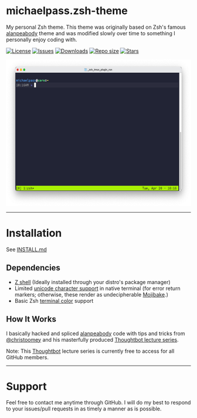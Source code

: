 # michaelpass.zsh-theme
My personal Zsh theme. This theme was originally based on Zsh's famous [alanpeabody](https://github.com/ohmyzsh/ohmyzsh/blob/master/themes/alanpeabody.zsh-theme) theme and was modified slowly over time to something I personally enjoy coding with.

[![License](https://img.shields.io/github/license/michaelpass/michaelpass.zsh-theme?style=plastic)](https://www.gnu.org/licenses/gpl-3.0.en.html)
[![Issues](https://img.shields.io/github/issues/michaelpass/michaelpass.zsh-theme?style=plastic)](https://github.com/michaelpass/michaelpass.zsh-theme/issues)
[![Downloads](https://img.shields.io/github/downloads/michaelpass/michaelpass.zsh-theme/latest/total?style=plastic)](https://github.com/michaelpass/michaelpass.zsh-theme)
[![Repo size](https://img.shields.io/github/repo-size/michaelpass/michaelpass.zsh-theme?style=plastic)](https://github.com/michaelpass/michaelpass.zsh-theme)
[![Stars](https://img.shields.io/github/stars/michaelpass/michaelpass.zsh-theme?style=plastic)](https://github.com/michaelpass/michaelpass.zsh-theme)

<center><img src="https://github.com/michaelpass/michaelpass.zsh-theme/blob/main/PICTURES/ZSH%20and%20tmux.png?raw=true" width="626" height="400"></img></center>

---

# Installation
See [INSTALL.md](https://github.com/michaelpass/michaelpass.zsh-theme/blob/main/INSTALL.md)


## Dependencies
- [Z shell](https://www.zsh.org/) (Ideally installed through your distro's package manager)
- Limited [unicode character support](https://stackoverflow.com/questions/60758736/how-to-add-unicode-characters-to-zsh-prompt) in native terminal (for error return markers; otherwise, these render as undecipherable [Mojibake](https://en.wikipedia.org/wiki/Mojibake).)
- Basic Zsh [terminal color](https://unix.stackexchange.com/questions/148/colorizing-your-terminal-and-shell-environment) support


## How It Works
I basically hacked and spliced [alanpeabody](https://github.com/ohmyzsh/ohmyzsh/blob/master/themes/alanpeabody.zsh-theme) code with tips and tricks from [@christoomey](https://github.com/christoomey) and his masterfully produced [Thoughtbot lecture series](https://thoughtbot.com/upcase/mastering-git).


Note: This [Thoughtbot](https://thoughtbot.com) lecture series is currently free to access for all GitHub members.

---

# Support
Feel free to contact me anytime through GitHub. I will do my best to respond to your issues/pull requests in as timely a manner as is possible.
